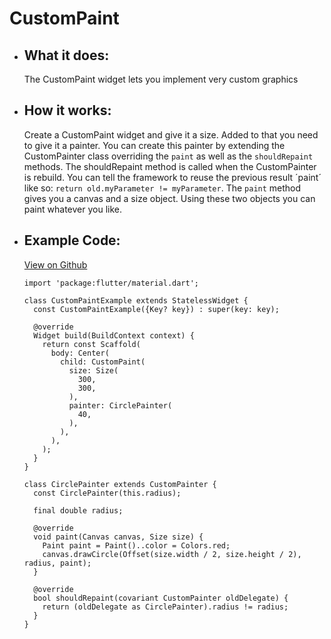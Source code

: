 # CustomPaint

- ## What it does:
  The CustomPaint widget lets you implement very custom graphics

- ## How it works:
  Create a CustomPaint widget and give it a size. Added to that you need to give it a painter. You can create this painter by extending the CustomPainter class overriding the `paint` as well as the `shouldRepaint` methods. The shouldRepaint method is called when the CustomPainter is rebuild. You can tell the framework to reuse the previous result ´paint´ like so: `return old.myParameter != myParameter`. The `paint` method gives you a canvas and a size object. Using these two objects you can paint whatever you like.
    
- ## Example Code:
  [View on Github](https://github.com/TheUltimateOptimist/Widgets/blob/master/example_writer/lib/custom_paint_example.dart)

  ```
  import 'package:flutter/material.dart';

  class CustomPaintExample extends StatelessWidget {
    const CustomPaintExample({Key? key}) : super(key: key);

    @override
    Widget build(BuildContext context) {
      return const Scaffold(
        body: Center(
          child: CustomPaint(
            size: Size(
              300,
              300,
            ),
            painter: CirclePainter(
              40,
            ),
          ),
        ),
      );
    }
  }

  class CirclePainter extends CustomPainter {
    const CirclePainter(this.radius);

    final double radius;

    @override
    void paint(Canvas canvas, Size size) {
      Paint paint = Paint()..color = Colors.red;
      canvas.drawCircle(Offset(size.width / 2, size.height / 2), radius, paint);
    }

    @override
    bool shouldRepaint(covariant CustomPainter oldDelegate) {
      return (oldDelegate as CirclePainter).radius != radius;
    }
  }
  ```
